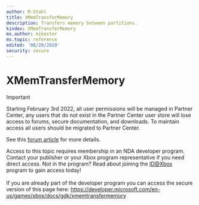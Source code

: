 ```yaml
---
author: M-Stahl
title: XMemTransferMemory
description: Transfers memory between partitions.
kindex: XMemTransferMemory
ms.author: mikester
ms.topic: reference
edited: '08/28/2020'
security: secure
---
```


# XMemTransferMemory
> [!IMPORTANT]
> Starting February 3rd 2022, all user permissions will be managed in Partner Center, any users that do not exist in the Partner Center user store will lose access to forums, secure documentation, and downloads. To maintain access all users should be migrated to Partner Center. <p></p>See this <a href="https://forums.xboxlive.com/articles/132187/breaking-change-user-access-for-forums-secure-docu.html">forum article</a> for more details.  

 Access to this topic requires membership in an NDA developer program. Contact your publisher or your Xbox program representative if you need direct access. Not in the program? Read about joining the <a href="https://www.xbox.com/Developers/id">ID@Xbox</a> program to gain access today!  <br/><br/>If you are already part of the developer program you can access the secure version of this page here: <a target="_blank" href="https://developer.microsoft.com/en-us/games/xbox/docs/gdk/xmemtransfermemory">https://developer.microsoft.com/en-us/games/xbox/docs/gdk/xmemtransfermemory</a>
